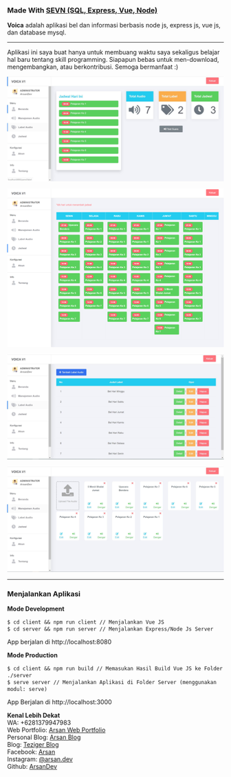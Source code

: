 ### Made With [SEVN (SQL, Express, Vue, Node)](https://github.com/arsandev/sevn)

**Voica** adalah aplikasi bel dan informasi berbasis node js, express js, vue js, dan database mysql.

---

Aplikasi ini saya buat hanya untuk membuang waktu saya sekaligus belajar hal baru tentang skill programming. Siapapun bebas
untuk men-download, mengembangkan, atau berkontribusi. Semoga bermanfaat :)

![Beranda Admin](./.TAMPILAN/beranda-admin.JPG "Beranda Admin")

![Jadwal](./.TAMPILAN/Jadwal.JPG "Jadwal")

![Label Audio](./.TAMPILAN/label-audio.JPG "Label Audio")

![Manajemen Audio](./.TAMPILAN/manajemen-audio.JPG "Manajemen Audio")

---

### Menjalankan Aplikasi
**Mode Development**
```
$ cd client && npm run client // Menjalankan Vue JS
$ cd server && npm run server // Menjalankan Express/Node Js Server
```
App berjalan di http://localhost:8080

**Mode Production**
```
$ cd client && npm run build // Memasukan Hasil Build Vue JS ke Folder ./server
$ serve server // Menjalankan Aplikasi di Folder Server (menggunakan modul: serve)
```

App Berjalan di http://localhost:3000

<b>Kenal Lebih Dekat</b><br>
WA: +6281379947983<br>
Web Portfolio: <a target="_blank" href="https://arsan.dev">Arsan Web Portfolio</a><br>
Personal Blog: <a target="_blank" href="https://blog.arsan.dev">Arsan Blog</a><br>
Blog: <a target="_blank" href="https://teziger.blogspot.com">Teziger Blog</a><br>
Facebook: <a target="_blank" href="https://www.facebook.com/arsandev">Arsan</a><br>
Instagram: <a target="_blank" href="https://instagram.com/arsan.dev">@arsan.dev</a><br>
Github: <a target="_blank" href="https://github.com/arsandev">ArsanDev</a>
